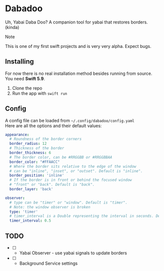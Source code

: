 # Dabadoo

Uh, Yabai Daba Doo? A companion tool for yabai that restores borders. (kinda)

> [!NOTE]
> This is one of my first swift projects and is very very alpha. Expect bugs.

## Installing
For now there is no real installation method besides running from source.
You need **Swift 5.9**.

1. Clone the repo
2. Run the app with `swift run`

## Config

A config file can be loaded from `~/.config/dabadoo/config.yaml`  
Here are all the options and their default values:

```yaml
appearance:
  # Roundness of the border corners
  border_radius: 12
  # Thickness of the border
  border_thickness: 6
  # The border color, can be #RRGGBB or #RRGGBBAA
  border_color: "#FFAACC"
  # Where the border sits relative to the edge of the window
  # can be "inline", "inset", or "outset". Default is "inline".
  border_position: 'inline'
  # If the border is in front or behind the focused window
  # "front" or "back". Default is "back".
  border_layer: 'back'

observer:
  # type can be "timer" or "window". Default is "timer".
  # Note: the window observer is broken
  type: 'timer'
  # timer_interval is a Double representing the interval in seconds. Default is 0.5.
  timer_interval: 0.5
```

## TODO
- [ ] - Yabai Observer - use yabai signals to update borders  
- [ ] - Background Service settings
